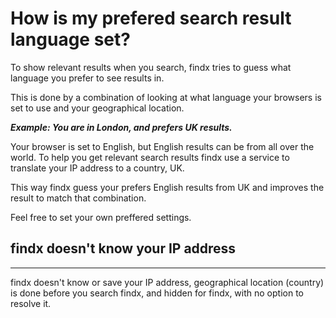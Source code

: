 # How is my prefered search result language set?  

To show relevant results when you search, findx tries to guess what language you prefer to see results in. 

This is done by a combination of looking at what language your browsers is set to use and your geographical location.

***Example: You are in London, and prefers UK results.***  

Your browser is set to English, but English results can be from all over the world. To help you get relevant search results findx use a service to translate your IP address to a country, UK.  

This way findx guess your prefers English results from UK and improves the result to match that combination.

Feel free to set your own preffered settings. 

## findx doesn't know your IP address  

---  


findx doesn't know or save your IP address, geographical location (country) is done before you search findx, and hidden for findx, with no option to resolve it. 
